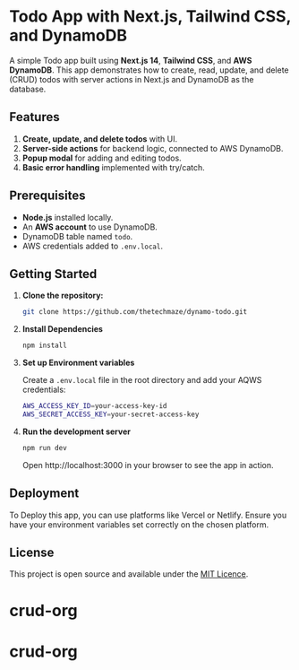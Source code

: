 # Todo App with Next.js, Tailwind CSS, and DynamoDB

A simple Todo app built using **Next.js 14**, **Tailwind CSS**, and **AWS DynamoDB**. This app demonstrates how to create, read, update, and delete (CRUD) todos with server actions in Next.js and DynamoDB as the database.

## Features

1. **Create, update, and delete todos** with UI.
2. **Server-side actions** for backend logic, connected to AWS DynamoDB.
3. **Popup modal** for adding and editing todos.
4. **Basic error handling** implemented with try/catch.

## Prerequisites

- **Node.js** installed locally.
- An **AWS account** to use DynamoDB.
- DynamoDB table named `todo`.
- AWS credentials added to `.env.local`.

## Getting Started

1.  **Clone the repository:**

    ```bash
    git clone https://github.com/thetechmaze/dynamo-todo.git
    ```

2.  **Install Dependencies**

    ```bash
    npm install
    ```

3.  **Set up Environment variables**

    Create a `.env.local` file in the root directory and add your AQWS credentials:

    ```bash
    AWS_ACCESS_KEY_ID=your-access-key-id
    AWS_SECRET_ACCESS_KEY=your-secret-access-key
    ```

4.  **Run the development server**

    ```bash
    npm run dev
    ```

    Open http://localhost:3000 in your browser to see the app in action.

## Deployment

To Deploy this app, you can use platforms like Vercel or Netlify. Ensure you have your environment variables set correctly on the chosen platform.

## License

This project is open source and available under the [MIT Licence](./LICENCE).
# crud-org
# crud-org
